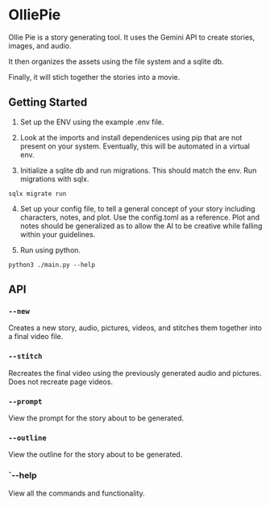 # OlliePie

Ollie Pie is a story generating tool. It uses the Gemini API to create stories,
images, and audio.

It then organizes the assets using the file system and a sqlite db.

Finally, it will stich together the stories into a movie.

## Getting Started

1. Set up the ENV using the example .env file.

2. Look at the imports and install dependenices using pip that are not present on your system. Eventually,
this will be automated in a virtual env.

3. Initialize a sqlite db and run migrations. This should match the env. Run migrations with sqlx.

```
sqlx migrate run
```

4. Set up your config file, to tell a general concept of your story including characters, notes, and plot. Use
the config.toml as a reference. Plot and notes should be generalized as to allow the AI to be creative while falling
within your guidelines.

5. Run using python. 

```
python3 ./main.py --help
```

## API

<!-- @click.command() -->
<!-- @click.option('--new', is_flag=True, help='Generate a new story.') -->
<!-- @click.option('--prompt', is_flag=True, help='View the current prompts.') -->
<!-- @click.option('--outline', is_flag=True, help='View the outline for the story.') -->
<!-- @click.option("--update-image", type=int, help="Update the image for a specific story content id.") -->
<!-- @click.option("--update-audio", type=int, help="Update the audio for a specific story content id.") -->
<!-- @click.option('--create-videos', type=int, help='Create video clips for a specific story id.') -->
<!-- @click.option('--create-video', type=int, help='Create a video clip for a specific story content id.') -->
<!-- @click.option('--stitch', type=int, help='Stitch the video together. Provide the story id as an argument.') -->
<!-- @click.help_option('-h', '--help') -->


### `--new`

Creates a new story, audio, pictures, videos, and stitches them together into a final video file.

### `--stitch`

Recreates the final video using the previously generated audio and pictures. Does not recreate page videos.

### `--prompt`

View the prompt for the story about to be generated.

### `--outline`

View the outline for the story about to be generated.

### `--help

View all the commands and functionality.

